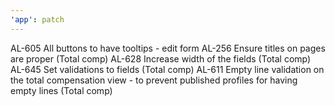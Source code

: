 ```yaml
---
'app': patch
---
```


AL-605 All buttons to have tooltips - edit form
AL-256 Ensure titles on pages are proper (Total comp)
AL-628 Increase width of the fields (Total comp)
AL-645 Set validations to fields (Total comp)
AL-611 Empty line validation on the total compensation view - to prevent published profiles for having empty lines (Total comp)
